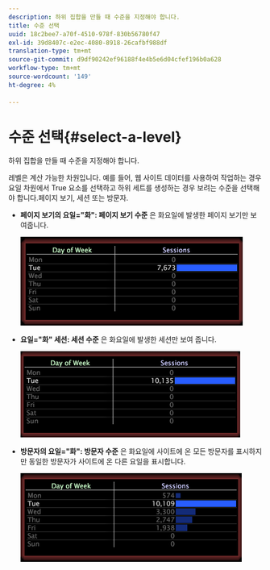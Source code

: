 ```yaml
---
description: 하위 집합을 만들 때 수준을 지정해야 합니다.
title: 수준 선택
uuid: 18c2bee7-a70f-4510-978f-830b56780f47
exl-id: 39d8407c-e2ec-4080-8918-26cafbf988df
translation-type: tm+mt
source-git-commit: d9df90242ef96188f4e4b5e6d04cfef196b0a628
workflow-type: tm+mt
source-wordcount: '149'
ht-degree: 4%

---
```


# 수준 선택{#select-a-level}

하위 집합을 만들 때 수준을 지정해야 합니다.

레벨은 계산 가능한 차원입니다. 예를 들어, 웹 사이트 데이터를 사용하여 작업하는 경우 요일 차원에서 True 요소를 선택하고 하위 세트를 생성하는 경우 보려는 수준을 선택해야 합니다.페이지 보기, 세션 또는 방문자.

* **페이지 보기의 요일=&quot;화&quot;: 페이지 보기 수준** 은 화요일에 발생한 페이지 보기만 보여줍니다.

   ![](assets/vis_Subset_byPageView.png)

* **요일=&quot;화&quot; 세션: 세션 수준** 은 화요일에 발생한 세션만 보여 줍니다.

   ![](assets/vis_Subset_bySession.png)

* **방문자의 요일=&quot;화&quot;: 방문자 수준** 은 화요일에 사이트에 온 모든 방문자를 표시하지만 동일한 방문자가 사이트에 온 다른 요일을 표시합니다.

   ![](assets/vis_Subset_byVisitor.png)
